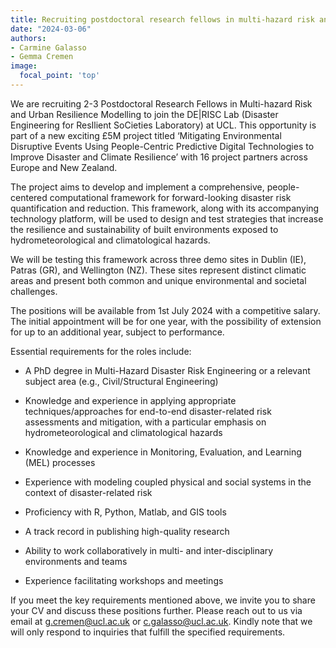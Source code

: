 ```yaml
---
title: Recruiting postdoctoral research fellows in multi-hazard risk and urban resilience modeling
date: "2024-03-06"
authors:
- Carmine Galasso
- Gemma Cremen
image:
  focal_point: 'top'
---
```


We are recruiting 2-3 Postdoctoral Research Fellows in Multi-hazard Risk and Urban Resilience Modelling to join the DE|RISC Lab (Disaster Engineering for ResIlient SoCieties Laboratory) at UCL. This opportunity is part of a new exciting £5M project titled ‘Mitigating Environmental Disruptive Events Using People-Centric Predictive Digital Technologies to Improve Disaster and Climate Resilience’ with 16 project partners across Europe and New Zealand.

The project aims to develop and implement a comprehensive, people-centered computational framework for forward-looking disaster risk quantification and reduction. This framework, along with its accompanying technology platform, will be used to design and test strategies that increase the resilience and sustainability of built environments exposed to hydrometeorological and climatological hazards.

We will be testing this framework across three demo sites in Dublin (IE), Patras (GR), and Wellington (NZ). These sites represent distinct climatic areas and present both common and unique environmental and societal challenges.

The positions will be available from 1st July 2024 with a competitive salary. The initial appointment will be for one year, with the possibility of extension for up to an additional year, subject to performance.

Essential requirements for the roles include:

- A PhD degree in Multi-Hazard Disaster Risk Engineering or a relevant subject area (e.g., Civil/Structural Engineering)

- Knowledge and experience in applying appropriate techniques/approaches for end-to-end disaster-related risk assessments and mitigation, with a particular emphasis on hydrometeorological and climatological hazards

- Knowledge and experience in Monitoring, Evaluation, and Learning (MEL) processes

- Experience with modeling coupled physical and social systems in the context of disaster-related risk

- Proficiency with R, Python, Matlab, and GIS tools

- A track record in publishing high-quality research

- Ability to work collaboratively in multi- and inter-disciplinary environments and teams

- Experience facilitating workshops and meetings

If you meet the key requirements mentioned above, we invite you to share your CV and discuss these positions further. Please reach out to us via email at g.cremen@ucl.ac.uk or c.galasso@ucl.ac.uk. Kindly note that we will only respond to inquiries that fulfill the specified requirements.